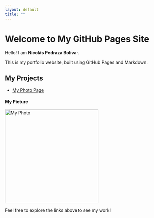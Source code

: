 ```yaml
---
layout: default
title: ""
---
```

# Welcome to My GitHub Pages Site

Hello! I am **Nicolás Pedraza Bolívar**.

This is my portfolio website, built using GitHub Pages and Markdown.

## My Projects

- [My Photo Page](https://npedraza09.github.io/nicos)

#### My Picture

<img src="NicoPhoto.jpg" alt="My Photo" width="300">


Feel free to explore the links above to see my work!

